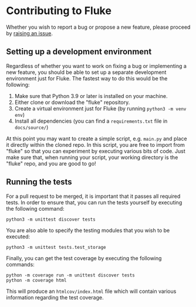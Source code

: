 
Contributing to Fluke
============================

Whether you wish to report a bug or propose a new feature,
please proceed by [raising an issue][raise-issue].

Setting up a development environment
-------------------------------------
Regardless of whether you want to work on fixing a bug or implementing a new feature,
you should be able to set up a separate development environment just for Fluke. The
fastest way to do this would be the following:

1. Make sure that Python 3.9 or later is installed on your machine.
2. Either clone or download the "fluke" repository.
3. Create a virtual environment just for Fluke (by running ``python3 -m venv env``)
4. Install all dependencies (you can find a ``requirements.txt`` file in ``docs/source/``)

At this point you may want to create a simple script, e.g. ``main.py``
and place it directly within the cloned repo. In this script, you are
free to import from "fluke" so that you can experiment by executing
various bits of code. Just make sure that, when running your script,
your working directory is the "fluke" repo, and you are good to go!

Running the tests
-------------------------------------
For a pull request to be merged, it is important that it passes all required
tests. In order to ensure that, you can run the tests yourself by executing
the following command:
```
python3 -m unittest discover tests
```
You are also able to specify the testing modules that
you wish to be executed:
```
python3 -m unittest tests.test_storage
```
Finally, you can get the test coverage by executing the following commands:
```
python -m coverage run -m unittest discover tests
python -m coverage html
```
This will produce an ``htmlcov/index.html`` file which will contain
various information regarding the test coverage.

<!-- MARKDOWN LINKS & IMAGES -->
[raise-issue]: https://github.com/manoss96/fluke/issues/new